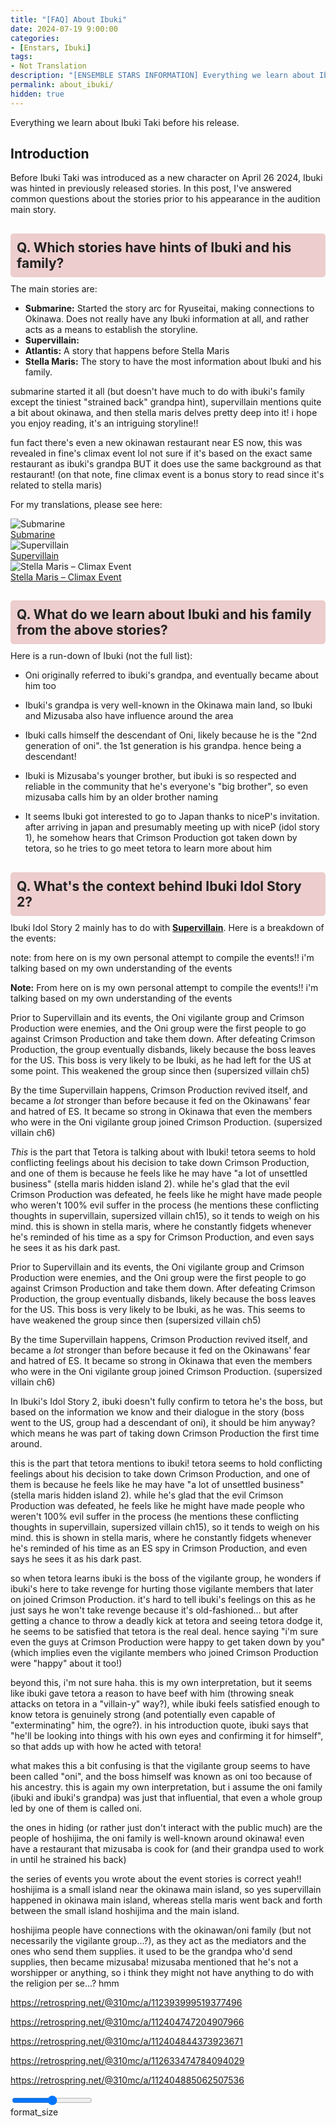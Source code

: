 ```yaml
---
title: "[FAQ] About Ibuki"
date: 2024-07-19 9:00:00
categories:
- [Enstars, Ibuki]
tags:
- Not Translation
description: "[ENSEMBLE STARS INFORMATION] Everything we learn about Ibuki Taki before his release."
permalink: about_ibuki/
hidden: true
---
```


Everything we learn about Ibuki Taki before his release.

<!-- more -->

<style>
.FAQ-question {
    background: var(--light-mode, #edcdcd);
    border-radius: 5px;
    padding: 10px;
    text-align: left;
    color: #222;
    margin-bottom: 10px;
    font-weight: 700;
}

/*
.FAQ-answer {
    background: var(--light-mode, #edcdcd);
    border-radius: 5px;
    padding: 10px;
    text-align: left;
    color: #222;
    margin-bottom: 10px;
}*/

@media (prefers-color-scheme: dark) {
    .FAQ-question {
        background: var(--dark-mode, #6f4848);
        color: #d1d1d1;
    }
}
</style>

## Introduction

Before Ibuki Taki was introduced as a new character on April 26 2024, Ibuki was hinted in previously released stories. In this post, I've answered common questions about the stories prior to his appearance in the audition main story.

<h2 id="q1" class="FAQ-question">Q. Which stories have hints of Ibuki and his family?</h2>
<div class="FAQ-answer">
The main stories are:
<ul>
<li><b>Submarine:</b> Started the story arc for Ryuseitai, making connections to Okinawa. Does not really have any Ibuki information at all, and rather acts as a means to establish the storyline.</li>

<li><b>Supervillain:</b> </li>

<li><b>Atlantis:</b> A story that happens before Stella Maris</li>

<li><b>Stella Maris:</b> The story to have the most information about Ibuki and his family.</li>
</ul>

submarine started it all (but doesn't have much to do with ibuki's family except the tiniest "strained back" grandpa hint), supervillain mentions quite a bit about okinawa, and then stella maris delves pretty deep into it! i hope you enjoy reading, it's an intriguing storyline!!

fun fact there's even a new okinawan restaurant near ES now, this was revealed in fine's climax event lol not sure if it's based on the exact same restaurant as ibuki's grandpa BUT it does use the same background as that restaurant! (on that note, fine climax event is a bonus story to read since it's related to stella maris)

For my translations, please see here:
<div class="stories">
    <div class="story">
        <div class="thumbimage">
            <img
                src="/img/es/eventstory/submarine/kanatabcgframe_300px.jpg"
                alt="Submarine"
            />
        </div>
        <a href="/submarine" class="storyName" target="_blank">
            <span>Submarine</span>
            <span class="read"></span>
        </a>
    </div>
    <div class="story">
        <div class="thumbimage">
            <img
                src="/img/es/eventstory/supervillain/tetorabcgframe_300px.jpg"
                alt="Supervillain"
            />
        </div>
        <a href="/supervillain" class="storyName" target="_blank">
            <span>Supervillain</span>
            <span class="read"></span>
        </a>
    </div>
    <div class="story">
        <div class="thumbimage">
            <img
                src="/img/es/eventstory/stellamaris/kanatabcgframe_300px.jpg"
                alt="Stella Maris – Climax Event"
            />
        </div>
        <a href="/stella_maris" class="storyName" target="_blank">
            <span>Stella Maris – Climax Event</span>
            <span class="read"></span>
        </a>
    </div>
</div>
</div>

<h2 id="q2" class="FAQ-question">Q. What do we learn about Ibuki and his family from the above stories?</h2>
<div class="FAQ-answer">
Here is a run-down of Ibuki (not the full list):

* Oni originally referred to ibuki's grandpa, and eventually became about him too

* Ibuki's grandpa is very well-known in the Okinawa main land, so Ibuki and Mizusaba also have influence around the area

* Ibuki calls himself the descendant of Oni, likely because he is the "2nd generation of oni". the 1st generation is his grandpa. hence being a descendant!

* Ibuki is Mizusaba's younger brother, but ibuki is so respected and reliable in the community that he's everyone's "big brother", so even mizusaba calls him by an older brother naming

* It seems Ibuki got interested to go to Japan thanks to niceP's invitation. after arriving in japan and presumably meeting up with niceP (idol story 1), he somehow hears that Crimson Production got taken down by tetora, so he tries to go meet tetora to learn more about him
</div>

<h2 id="q3" class="FAQ-question">Q. What's the context behind Ibuki Idol Story 2?</h2>
<div class="FAQ-answer">
Ibuki Idol Story 2 mainly has to do with <b><a href="/supervillain" target="_blank">Supervillain</a></b>. Here is a breakdown of the events:

note: from here on is my own personal attempt to compile the events!! i'm talking based on my own understanding of the events

**Note:** From here on is my own personal attempt to compile the events!! i'm talking based on my own understanding of the events

Prior to Supervillain and its events, the Oni vigilante group and Crimson Production were enemies, and the Oni group were the first people to go against Crimson Production and take them down. After defeating Crimson Production, the group eventually disbands, likely because the boss leaves for the US. This boss is very likely to be Ibuki, as he had left for the US at some point. This weakened the group since then (supersized villain ch5)

By the time Supervillain happens, Crimson Production revived itself, and became a *lot* stronger than before because it fed on the Okinawans' fear and hatred of ES. It became so strong in Okinawa that even the members who were in the Oni vigilante group joined Crimson Production. (supersized villain ch6)

*This* is the part that Tetora is talking about with Ibuki! tetora seems to hold conflicting feelings about his decision to take down Crimson Production, and one of them is because he feels like he may have "a lot of unsettled business" (stella maris hidden island 2). while he's glad that the evil Crimson Production was defeated, he feels like he might have made people who weren't 100% evil suffer in the process (he mentions these conflicting thoughts in supervillain, supersized villain ch15), so it tends to weigh on his mind. this is shown in stella maris, where he constantly fidgets whenever he's reminded of his time as a spy for Crimson Production, and even says he sees it as his dark past.

Prior to Supervillain and its events, the Oni vigilante group and Crimson Production were enemies, and the Oni group were the first people to go against Crimson Production and take them down. After defeating Crimson Production, the group eventually disbands, likely because the boss leaves for the US. This boss is very likely to be Ibuki, as he was. This seems to have weakened the group since then (supersized villain ch5)

By the time Supervillain happens, Crimson Production revived itself, and became a *lot* stronger than before because it fed on the Okinawans' fear and hatred of ES. It became so strong in Okinawa that even the members who were in the Oni vigilante group joined Crimson Production. (supersized villain ch6)

In Ibuki's Idol Story 2, ibuki doesn't fully confirm to tetora he's the boss, but based on the information we know and their dialogue in the story (boss went to the US, group had a descendant of oni), it should be him anyway? which means he was part of taking down Crimson Production the first time around.

this is the part that tetora mentions to ibuki! tetora seems to hold conflicting feelings about his decision to take down Crimson Production, and one of them is because he feels like he may have "a lot of unsettled business" (stella maris hidden island 2). while he's glad that the evil Crimson Production was defeated, he feels like he might have made people who weren't 100% evil suffer in the process (he mentions these conflicting thoughts in supervillain, supersized villain ch15), so it tends to weigh on his mind. this is shown in stella maris, where he constantly fidgets whenever he's reminded of his time as an ES spy in Crimson Production, and even says he sees it as his dark past.

so when tetora learns ibuki is the boss of the vigilante group, he wonders if ibuki's here to take revenge for hurting those vigilante members that later on joined Crimson Production. it's hard to tell ibuki's feelings on this as he just says he won't take revenge because it's old-fashioned... but after getting a chance to throw a deadly kick at tetora and seeing tetora dodge it, he seems to be satisfied that tetora is the real deal. hence saying "i'm sure even the guys at Crimson Production were happy to get taken down by you" (which implies even the vigilante members who joined Crimson Production were "happy" about it too!)

beyond this, i'm not sure haha. this is my own interpretation, but it seems like ibuki gave tetora a reason to have beef with him (throwing sneak attacks on tetora in a "villain-y" way?), while ibuki feels satisfied enough to know tetora is genuinely strong (and potentially even capable of "exterminating" him, the ogre?). in his introduction quote, ibuki says that "he'll be looking into things with his own eyes and confirming it for himself", so that adds up with how he acted with tetora!

what makes this a bit confusing is that the vigilante group seems to have been called "oni", and the boss himself was known as oni too because of his ancestry. this is again my own interpretation, but i assume the oni family (ibuki and ibuki's grandpa) was just that influential, that even a whole group led by one of them is called oni.

the ones in hiding (or rather just don't interact with the public much) are the people of hoshijima, the oni family is well-known around okinawa! even have a restaurant that mizusaba is cook for (and their grandpa used to work in until he strained his back)

the series of events you wrote about the event stories is correct yeah!! hoshijima is a small island near the okinawa main island, so yes supervillain happened in okinawa main island, whereas stella maris went back and forth between the small island hoshijima and the main island.

hoshijima people have connections with the okinawan/oni family (but not necessarily the vigilante group...?), as they act as the mediators and the ones who send them supplies. it used to be the grandpa who'd send supplies, then became mizusaba! mizusaba mentioned that he's not a worshipper or anything, so i think they might not have anything to do with the religion per se...? hmm
</div>

https://retrospring.net/@310mc/a/112393999519377496

https://retrospring.net/@310mc/a/112404747204907966

https://retrospring.net/@310mc/a/112404844373923671

https://retrospring.net/@310mc/a/112633474784094029

https://retrospring.net/@310mc/a/112404885062507536

<div class="navigation2">
    <div class="toolbar-wrapper">
        <div class="slider-container">
            <input type="range" min="1" max="5" value="3" class="slider">
        </div>
        <div class="toolbar">
            <a target="_blank" href="/translations/#Index" class="home-button" title="Translations Masterlist"><i class="fa fa-home"></i></a>
            <div class="toolbar__section">
                <a id="sliderDrop">
                    <span class="material-icons-round" title="Text Size">format_size</span>
                </a>
            </div>
            <a href="#top" class="top-arrow" title="Back to Top"><i class="fa fa-arrow-up"></i></a>
        </div>
    </div>
</div>
